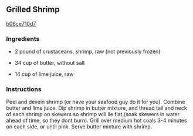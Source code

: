 ## Grilled Shrimp

[b06ce710d7](http://www.food.com/recipe/grilled-shrimp-178730)

### Ingredients

 - 2 pound of crustaceans, shrimp, raw (not previously frozen)

 - 34 cup of butter, without salt

 - 14 cup of lime juice, raw

### Instructions

Peel and devein shrimp (or have your seafood guy do it for you). Combine butter and lime juice. Dip shrimp in butter mixture, and thread tail and neck of each shrimp on skewers so shrimp will lie flat,(soak skewers in water ahead of time, so they dont burn). Grill over medium hot coals 3-4 minutes on each side, or until pink. Serve butter mixture with shrimp.
